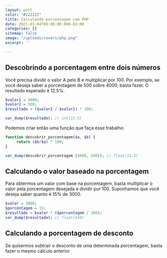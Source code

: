 ```yaml
---
layout: post
color: "#222222"
title: Calculando porcentagem com PHP
date: 2021-03-04T00:00:00.000-03:00
categories: []
sitemap: false
image: "/uploads/covers/php.png"
excerpt: ''

---
```

## Descobrindo a porcentagem entre dois números

Você precisa dividir o valor A pelo B e multiplicar por 100. Por exemplo, se você deseja saber a porcentagem de 500 sobre 4000, basta fazer. O resultado esperado é 12.5%.

```php
$valor1 = 4000;
$valor2 = 500;
$resultado = ($valor2 / $valor1) * 100;

var_dump($resultado); // int(12.5)
```

Podemos criar então uma função que faça esse trabalho:

```php
function descobrir_porcentagem($a, $b) {
     return ($b/$a) * 100;
}

var_dump(descobrir_porcentagem (4000, 500)); // float(12.5)
```

## Calculando o valor baseado na porcentagem

Para obtermos um valor com base na porcentagem, basta multiplicar o valor pela porcentagem desejada e dividir por 100.
Suponhamos que você deseja saber quanto é 15% de 3000.

```php
$valor = 3000;
$porcentagem = 15;
$resultado = $valor * ($porcentagem / 100);
var_dump($resultado); // float(450)
```

## Calculando a porcentagem de desconto

Se quisermos subtrair o desconto de uma determinada porcentagem, basta fazer o mesmo cálculo anterior